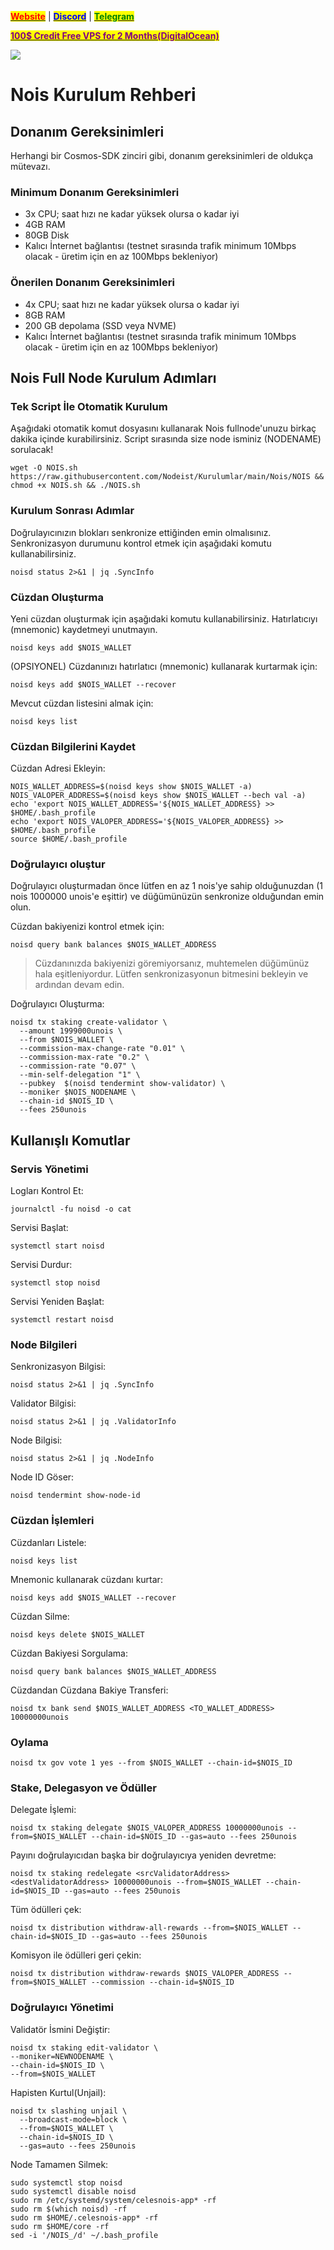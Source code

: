 &#x20;                                                       [<mark style="color:red;">**Website**</mark>](https://nodeist.net/) | [<mark style="color:blue;">**Discord**</mark>](https://discord.gg/ypx7mJ6Zzb) | [<mark style="color:green;">**Telegram**</mark>](https://t.me/noodeist)

&#x20;                                     [<mark style="color:purple;">**100$ Credit Free VPS for 2 Months(DigitalOcean)**</mark>](https://www.digitalocean.com/?refcode=410c988c8b3e&utm_campaign=Referral_Invite&utm_medium=Referral_Program&utm_source=badge)

![](https://i.hizliresim.com/jtwg72s.jpg)

# Nois Kurulum Rehberi
## Donanım Gereksinimleri
Herhangi bir Cosmos-SDK zinciri gibi, donanım gereksinimleri de oldukça mütevazı.

### Minimum Donanım Gereksinimleri
 - 3x CPU; saat hızı ne kadar yüksek olursa o kadar iyi
 - 4GB RAM
 - 80GB Disk
 - Kalıcı İnternet bağlantısı (testnet sırasında trafik minimum 10Mbps olacak - üretim için en az 100Mbps bekleniyor)

### Önerilen Donanım Gereksinimleri
 - 4x CPU; saat hızı ne kadar yüksek olursa o kadar iyi
 - 8GB RAM
 - 200 GB depolama (SSD veya NVME)
 - Kalıcı İnternet bağlantısı (testnet sırasında trafik minimum 10Mbps olacak - üretim için en az 100Mbps bekleniyor)

## Nois Full Node Kurulum Adımları
### Tek Script İle Otomatik Kurulum
Aşağıdaki otomatik komut dosyasını kullanarak Nois fullnode'unuzu birkaç dakika içinde kurabilirsiniz.
Script sırasında size node isminiz (NODENAME) sorulacak!


```
wget -O NOIS.sh https://raw.githubusercontent.com/Nodeist/Kurulumlar/main/Nois/NOIS && chmod +x NOIS.sh && ./NOIS.sh
```

### Kurulum Sonrası Adımlar

Doğrulayıcınızın blokları senkronize ettiğinden emin olmalısınız.
Senkronizasyon durumunu kontrol etmek için aşağıdaki komutu kullanabilirsiniz.
```
noisd status 2>&1 | jq .SyncInfo
```

### Cüzdan Oluşturma
Yeni cüzdan oluşturmak için aşağıdaki komutu kullanabilirsiniz. Hatırlatıcıyı (mnemonic) kaydetmeyi unutmayın.
```
noisd keys add $NOIS_WALLET
```

(OPSIYONEL) Cüzdanınızı hatırlatıcı (mnemonic) kullanarak kurtarmak için:
```
noisd keys add $NOIS_WALLET --recover
```

Mevcut cüzdan listesini almak için:
```
noisd keys list
```

### Cüzdan Bilgilerini Kaydet
Cüzdan Adresi Ekleyin:
```
NOIS_WALLET_ADDRESS=$(noisd keys show $NOIS_WALLET -a)
NOIS_VALOPER_ADDRESS=$(noisd keys show $NOIS_WALLET --bech val -a)
echo 'export NOIS_WALLET_ADDRESS='${NOIS_WALLET_ADDRESS} >> $HOME/.bash_profile
echo 'export NOIS_VALOPER_ADDRESS='${NOIS_VALOPER_ADDRESS} >> $HOME/.bash_profile
source $HOME/.bash_profile
```


### Doğrulayıcı oluştur
Doğrulayıcı oluşturmadan önce lütfen en az 1 nois'ye sahip olduğunuzdan (1 nois 1000000 unois'e eşittir) ve düğümünüzün senkronize olduğundan emin olun.

Cüzdan bakiyenizi kontrol etmek için:
```
noisd query bank balances $NOIS_WALLET_ADDRESS
```
> Cüzdanınızda bakiyenizi göremiyorsanız, muhtemelen düğümünüz hala eşitleniyordur. Lütfen senkronizasyonun bitmesini bekleyin ve ardından devam edin.

Doğrulayıcı Oluşturma:
```
noisd tx staking create-validator \
  --amount 1999000unois \
  --from $NOIS_WALLET \
  --commission-max-change-rate "0.01" \
  --commission-max-rate "0.2" \
  --commission-rate "0.07" \
  --min-self-delegation "1" \
  --pubkey  $(noisd tendermint show-validator) \
  --moniker $NOIS_NODENAME \
  --chain-id $NOIS_ID \
  --fees 250unois
```



## Kullanışlı Komutlar
### Servis Yönetimi
Logları Kontrol Et:
```
journalctl -fu noisd -o cat
```

Servisi Başlat:
```
systemctl start noisd
```

Servisi Durdur:
```
systemctl stop noisd
```

Servisi Yeniden Başlat:
```
systemctl restart noisd
```

### Node Bilgileri
Senkronizasyon Bilgisi:
```
noisd status 2>&1 | jq .SyncInfo
```

Validator Bilgisi:
```
noisd status 2>&1 | jq .ValidatorInfo
```

Node Bilgisi:
```
noisd status 2>&1 | jq .NodeInfo
```

Node ID Göser:
```
noisd tendermint show-node-id
```

### Cüzdan İşlemleri
Cüzdanları Listele:
```
noisd keys list
```

Mnemonic kullanarak cüzdanı kurtar:
```
noisd keys add $NOIS_WALLET --recover
```

Cüzdan Silme:
```
noisd keys delete $NOIS_WALLET
```

Cüzdan Bakiyesi Sorgulama:
```
noisd query bank balances $NOIS_WALLET_ADDRESS
```

Cüzdandan Cüzdana Bakiye Transferi:
```
noisd tx bank send $NOIS_WALLET_ADDRESS <TO_WALLET_ADDRESS> 10000000unois
```

### Oylama
```
noisd tx gov vote 1 yes --from $NOIS_WALLET --chain-id=$NOIS_ID
```

### Stake, Delegasyon ve Ödüller
Delegate İşlemi:
```
noisd tx staking delegate $NOIS_VALOPER_ADDRESS 10000000unois --from=$NOIS_WALLET --chain-id=$NOIS_ID --gas=auto --fees 250unois
```

Payını doğrulayıcıdan başka bir doğrulayıcıya yeniden devretme:
```
noisd tx staking redelegate <srcValidatorAddress> <destValidatorAddress> 10000000unois --from=$NOIS_WALLET --chain-id=$NOIS_ID --gas=auto --fees 250unois
```

Tüm ödülleri çek:
```
noisd tx distribution withdraw-all-rewards --from=$NOIS_WALLET --chain-id=$NOIS_ID --gas=auto --fees 250unois
```

Komisyon ile ödülleri geri çekin:
```
noisd tx distribution withdraw-rewards $NOIS_VALOPER_ADDRESS --from=$NOIS_WALLET --commission --chain-id=$NOIS_ID
```

### Doğrulayıcı Yönetimi
Validatör İsmini Değiştir:
```
noisd tx staking edit-validator \
--moniker=NEWNODENAME \
--chain-id=$NOIS_ID \
--from=$NOIS_WALLET
```

Hapisten Kurtul(Unjail):
```
noisd tx slashing unjail \
  --broadcast-mode=block \
  --from=$NOIS_WALLET \
  --chain-id=$NOIS_ID \
  --gas=auto --fees 250unois
```


Node Tamamen Silmek:
```
sudo systemctl stop noisd
sudo systemctl disable noisd
sudo rm /etc/systemd/system/celesnois-app* -rf
sudo rm $(which noisd) -rf
sudo rm $HOME/.celesnois-app* -rf
sudo rm $HOME/core -rf
sed -i '/NOIS_/d' ~/.bash_profile
```
